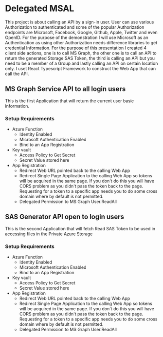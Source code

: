 # Delegated MSAL
This project is about calling an API by a sign-in user. User can use various Authorization to authenticated and some of the popular Authorization endpoints are Microsoft, Facebook, Google, Github, Apple, Twitter and even OpenID. For the purpose of the demonstration I will use Microsoft as an Authentication as using other Authorization needs difference libraries to get credential Information. For the purpose of this presentation I created 4 client side actions, one is to call MS Graph, the other one is to call an API to return the generated Storage SAS Token, the third is calling an API but you need to be a member of a Group and lastly calling an API on certain location only. I uset React Typescript Framework to construct the Web App that can call the API. 

## MS Graph Service API to all login users
This is the first Application that will return the current user basic information.

### Setup Requirements
- Azure Function
  * Identity Enabled
  * Microsoft Authentication Enabled
  * Bind to an App Registration
- Key vault
  * Access Policy to Get Secret
  * Secret Value stored here
- App Registration
  * Redirect Web URL pointed back to the calling Web App
  * Redirect Single Page Application to the calling Web App so tokens will be acquired in the same page. If you don't do this you will have CORS problem as you didn't pass the token back to the page. Requesting for a token to a specific app needs you to do some cross domain where by default is not permitted. 
  * Delegated Permission to MS Graph User.ReadAll

## SAS Generator API open to login users
This is the second Application that will fetch Read SAS Token to be used in accessing files in the Private Azure Storage

### Setup Requirements
- Azure Function
  * Identity Enabled
  * Microsoft Authentication Enabled
  * Bind to an App Registration
- Key vault
  * Access Policy to Get Secret
  * Secret Value stored here
- App Registration
  * Redirect Web URL pointed back to the calling Web App
  * Redirect Single Page Application to the calling Web App so tokens will be acquired in the same page. If you don't do this you will have CORS problem as you didn't pass the token back to the page. Requesting for a token to a specific app needs you to do some cross domain where by default is not permitted. 
  * Delegated Permission to MS Graph User.ReadAll



